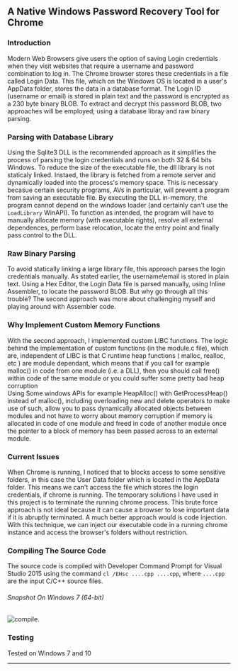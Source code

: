 ## A Native Windows Password Recovery Tool for Chrome

### Introduction

Modern Web Browsers give users the option of saving Login credentials when they visit websites that require a username and password combination to log in. 
The Chrome browser stores these credentials in a file called Login Data. This file, which on the Windows OS is located in a user's AppData folder, stores the data in a database format. The Login ID (username or email) is stored in plain text and the password is encrypted as a 230 byte binary BLOB. To extract and decrypt this password BLOB, two approaches will be employed; using a database libray and raw binary parsing.


 
### Parsing with Database Library
Using the Sqlite3 DLL is the recommended approach as it simplifies the process of parsing the login credentials and runs on both 32 & 64 bits Windows.
To reduce the size of the executable file, the dll library is not staticaly linked. Instaed, the library is fetched from a remote server and dynamically loaded into the process's memory space. This is necessary becasue certain security programs, AVs in particular, will prevent a program from saving an executable file.
By executing the DLL in-memory, the program cannot depend on the windows loader (and certainly can't use the `LoadLibrary` WinAPI).
To function as intended, the program will have to manually allocate memory (with executable rights), resolve all external dependences, perform base relocation, locate the entry point and finally pass control to the DLL.


### Raw Binary Parsing
To avoid statically linking a large library file, this approach parses the login credentials manually.
As stated earlier, the username\email is stored in plain text. 
Using a Hex Editor, the Login Data file is parsed manually, using Inline Assembler, to locate the password BLOB.
But why go through all this trouble? The second approach was more about challenging myself and playing around with Assembler code.



### Why Implement Custom Memory Functions
With the second approach, I implemented custom LIBC functions. The logic behind the implementation of custom functions (in the module.c file), which are, independent of LIBC is that C runtime heap functions ( malloc, realloc, etc ) are module dependant, which means that if you call for example malloc() in code from one module (i.e. a DLL), then you should call free() within code of the same module or you could suffer some pretty bad heap corruption  
Using Some windows APIs for example HeapAlloc() with GetProcessHeap() instead of malloc(), including overloading new and delete operators to make use of such, allow you to pass dynamically allocated objects between modules and not have to worry about memory corruption if memory is allocated in code of one module and freed in code of another module once the pointer to a block of memory has been passed across to an external module.	


### Current Issues 
When Chrome is running, I noticed that to blocks access to some sensitive folders, in this case the User Data folder which is located in the AppData folder. This means we can't access the file which stores the login credentials, if chrome is running. The temporary solutions I have used in this project is to terminate the running chrome process. This brute force approach is not ideal because it can cause a browser to lose important data if it is abruptly terminated. A much better approach would is code injection. With this technique, we can inject our executable code in a running chrome instance and access the browser's folders without restriction.	

### Compiling The Source Code
The source code is compiled with Developer Command Prompt for Visual Studio 2015
using the command `cl /EHsc ....cpp ....cpp`,  where `....cpp` are the input C/C++ source files.

###### Snapshot On Windows 7 (64-bit)
![compile](https://cloud.githubusercontent.com/assets/22178295/22188498/e12a4d5a-e169-11e6-8cfe-5366c320c29b.PNG).

### Testing
Tested on Windows 7 and 10

-------------------------------------------------------------------------------------------------------------------------------
